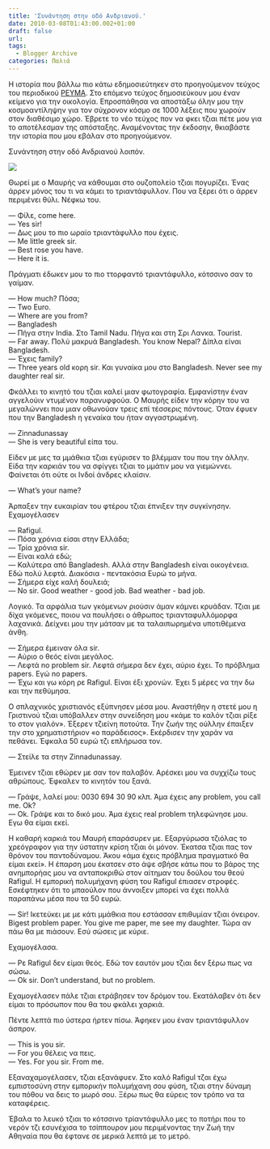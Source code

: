 ```yaml
---
title: 'Συνάντηση στην οδό Ανδριανού.'
date: 2010-03-08T01:43:00.002+01:00
draft: false
url: 
tags:
  - Blogger Archive
categories: Παλιά
---
```


Η ιστορία που βάλλω πιο κάτω εδημοσιεύτηκεν στο προηγούμενον τεύχος του περιοδικού [ΡΕΥΜΑ](http://www.revmamag.com.cy/). Στο επόμενο τεύχος δημοσιεύκουν μου έναν κείμενο για την οικολογία. Επροσπάθησα να αποστάξω όλην μου την κοσμοαντίληψην για τον σύχρονον κόσμο σε 1000 λέξεις που χωρούν στον διαθέσιμο χώρο. Έβρετε το νέο τεύχος πον να φκει τζιαι πέτε μου για το αποτέλεσμαν της απόσταξης. Αναμένοντας την έκδοσην, θκιαβάστε την ιστορία που μου εβάλαν στο προηγούμενον.  
  
Συνάντηση στην οδό Ανδριανού λοιπόν.  
  
[![](https://blogger.googleusercontent.com/img/b/R29vZ2xl/AVvXsEiMXavuueTcILTktjRhDFiLhEpJYPCK8kd2mf5jIILzRcpQo3n4IRz6DJJ-kxyEEkKT_POH49eS0EaPxxCpXpp14cvtiIl2zWq6L7KgFQwBxTDDymYd6iTDAlXstbjlg3fg5QWn6AobcSE/s400/Capture+d%E2%80%99%C3%A9cran+2010-03-08+%C3%A0+01.42.38.png)](https://blogger.googleusercontent.com/img/b/R29vZ2xl/AVvXsEiMXavuueTcILTktjRhDFiLhEpJYPCK8kd2mf5jIILzRcpQo3n4IRz6DJJ-kxyEEkKT_POH49eS0EaPxxCpXpp14cvtiIl2zWq6L7KgFQwBxTDDymYd6iTDAlXstbjlg3fg5QWn6AobcSE/s1600-h/Capture+d%E2%80%99%C3%A9cran+2010-03-08+%C3%A0+01.42.38.png)  
  
  
Θωρεί με ο Μαυρής να κάθουμαι στο ουζοπολείο τζιαι πογυρίζει. Ένας άρρεν μόνος του τι να κάμει το τριαντάφυλλον. Που να ξέρει ότι ο άρρεν περιμένει θύλι. Νέφκω του.  
  
— Φίλε, come here.  
— Yes sir!  
— Δως μου το πιο ωραίο τριαντάφυλλο που έχεις.  
— Me little greek sir.  
— Best rose you have.  
— Here it is.  
  
Πράγματι έδωκεν μου το πιο ττορφαντό τριαντάφυλλο, κότσσινο σαν το γαίμαν.  
  
— How much? Πόσα;  
— Two Euro.  
— Where are you from?  
— Bangladesh  
— Πήγα στην India. Στο Tamil Nadu. Πήγα και στη Σρι Λανκα. Tourist.  
— Far away. Πολύ μακρυά Bangladesh. You know Nepal? Δίπλα είναι Bangladesh.  
— Έχεις family?  
— Three years old κορη sir. Και γυναίκα μου στο Bangladesh. Never see my daughter real sir.  
  
Φκάλλει το κινητό του τζιαι καλεί μιαν φωτογραφία. Εμφανίστην έναν αγγελούιν ντυμένον παρανυφφούα. Ο Μαυρής είδεν την κόρην του να μεγαλώννει που μιαν οθωνούαν τρεις επί τέσσερις πόντους. Όταν έφυεν που την Bangladesh η γεναίκα του ήταν αγγαστρωμένη.  
  
— Zinnadunassay  
— She is very beautiful είπα του.  
  
Είδεν με μες τα μμάθκια τζιαι εγύρισεν το βλέμμαν του που την άλλην. Είδα την καρκιάν του να σφίγγει τζιαι το μμάτιν μου να γιεμώννει. Φαίνεται ότι ούτε οι Ινδοί άνδρες κλαίσιν.  
  
— What’s your name?  
  
Άρπαξεν την ευκαιρίαν του φτέρου τζιαι έπνιξεν την συγκίνησην. Εχαμογέλασεν  
  
— Rafigul.  
— Πόσα χρόνια είσαι στην Ελλάδα;  
— Τρία χρόνια sir.  
— Είναι καλά εδώ;  
— Καλύτερα από Bangladesh. Αλλά στην Bangladesh είναι οικογένεια. Εδώ πολύ λεφτά. Διακόσια - πεντακόσια Ευρώ το μήνα.  
— Σήμερα είχε καλή δουλειά;  
— No sir. Good weather - good job. Bad weather - bad job.  
  
Λογικό. Τα αρφάλια των γκόμενων ριούσιν άμαν κάμνει κρυάδαν. Τζιαι με δίχα γκόμενες, ποιου να πουλήσει ο άθρωπος τριανταφυλλόμορφα λαχανικά. Δείχνει μου την μάτσαν με τα ταλαιπωρημένα υποτιθέμενα άνθη.  
  
— Σήμερα έμειναν όλα sir.  
— Αύριο ο θεός είναι μεγάλος.  
— Λεφτά no problem sir. Λεφτά σήμερα δεν έχει, αύριο έχει. Το πρόβλημα papers. Εγώ no papers.  
— Έχω και γω κόρη ρε Rafigul. Είναι έξι χρονών. Έχει 5 μέρες να την δω και την πεθύμησα.  
  
Ο σπλαχνικός χριστιανός εξύπνησεν μέσα μου. Αναστήθην η στετέ μου η Γριστινού τζιαι υπόβαλλεν στην συνείδηση μου «κάμε το καλόν τζιαι ρίξε το στον γιαλόν». Έξερεν τζιείνη ποτούτα. Την ζωήν της ούλλην έπαιξεν την στο χρηματιστήριον «ο παράδεισος». Εκέρδισεν την χαράν να πεθάνει. Έφκαλα 50 ευρώ τζι επλήρωσα τον.  
  
— Στείλε τα στην Zinnadunassay.  
  
Έμεινεν τζιαι εθώρεν με σαν τον παλαβόν. Αρέσκει μου να συχχίζω τους αθρώπους. Έφκαλεν το κινητόν του ξανά.  
  
— Γράψε, λαλεί μου: 0030 694 30 90 κλπ. Άμα έχεις any problem, you call me. Ok?  
— Ok. Γράψε και το δικό μου. Άμα έχεις real problem τηλεφώνησε μου. Εγω θα είμαι εκεί.  
  
Η καθαρή καρκιά του Μαυρή επαράσυρεν με. Εξαργύρωσα τζιόλας το χρεόγραφον για την ύστατην κρίση τζιαι όι μόνον. Έκατσα τζιαι πας τον θρόνον του παντοδύναμου. Άκου «άμα έχεις πρόβλημα πραγματικό θα είμαι εκεί». Η έπαρση μου έκατσεν στο άψε σβήσε κάτω που το βάρος της ανημπορήας μου να ανταποκριθώ στον αίτημαν του δούλου του θεού Rafigul. Η εμπορική πολυμήχανη φύση του Rafigul έπιασεν στροφές. Εσκέφτηκεν ότι το μπαούλον που άννοιξεν μπορεί να έχει πολλά παραπάνω μέσα που τα 50 ευρώ.  
  
— Sir! Ικετεύκει με με κάτι μμάθκια που εστάσσαν επιθυμίαν τζιαι όνειρον. Bigest problem paper. You give me paper, me see my daughter. Τώρα αν πάω θα με πιάσουν. Εσύ σώσεις με κύριε.  
  
Εχαμογέλασα.  
  
— Ρε Rafigul δεν είμαι θεός. Εδώ τον εαυτόν μου τζιαι δεν ξέρω πως να σώσω.  
— Ok sir. Don’t understand, but no problem.  
  
Εχαμογέλασεν πάλε τζιαι ετράβησεν τον δρόμον του. Εκατάλαβεν ότι δεν είμαι το πρόσωπον που θα του φκάλει χαρκιά.  
  
Πέντε λεπτά πιο ύστερα ήρτεν πίσω. Άφηκεν μου έναν τριαντάφυλλον άσπρον.  
  
— This is you sir.  
— For you θέλεις να πεις.  
— Yes. For you sir. From me.  
  
Εξαναχαμογέλασεν, τζιαι εξανάφυεν. Στο καλό Rafigul τζαι έχω εμπιστοσύνη στην εμπορικήν πολυμήχανη σου φύση, τζιαι στην δύναμη του πόθου να δεις το μωρό σου. Ξέρω πως θα εύρεις τον τρόπο να τα καταφέρεις.  
  
Έβαλα το λευκό τζιαι το κότσσινο τρίαντάφυλλο μες το ποτήρι που το νερόν τζι εσυνέχισα το τσίππουρον μου περιμένοντας την Ζωή την Αθηναία που θα έφτανε σε μερικά λεπτά με το μετρό.
